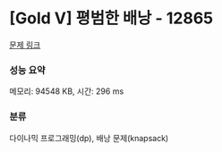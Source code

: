 # [Gold V] 평범한 배낭 - 12865 

[문제 링크](https://www.acmicpc.net/problem/12865) 

### 성능 요약

메모리: 94548 KB, 시간: 296 ms

### 분류

다이나믹 프로그래밍(dp), 배낭 문제(knapsack)


